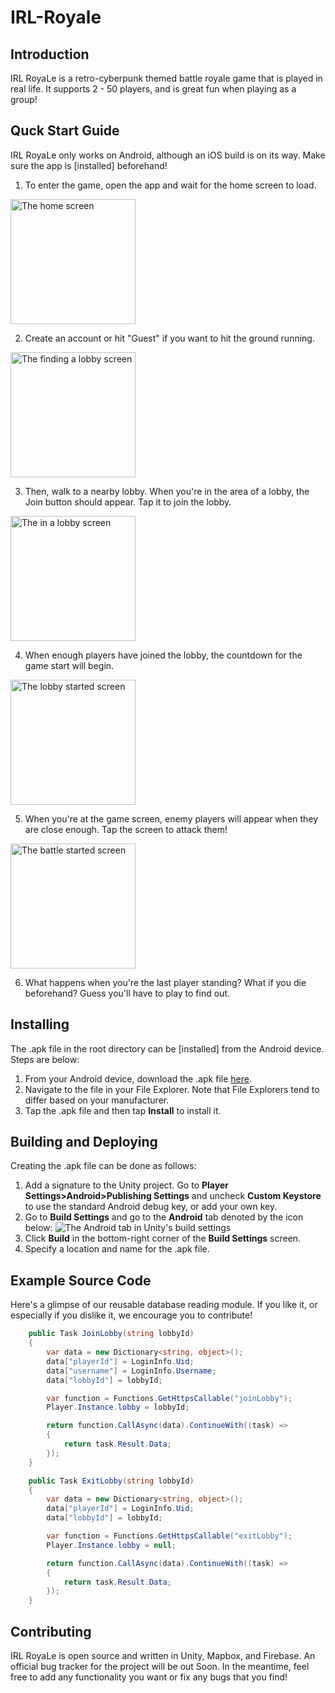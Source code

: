# IRL-Royale
## Introduction
IRL RoyaLe is a retro-cyberpunk themed battle royale game that is played in real life. It supports 2 - 50 players, and is great fun when playing as a group!
## Quck Start Guide
IRL RoyaLe only works on Android, although an iOS build is on its way. Make sure the app is [installed] beforehand!
1. To enter the game, open the app and wait for the home screen to load.

<img src="https://raw.githubusercontent.com/chenjefferson/IRL-Royale-Doc-Assets/master/Home%20Screen.png" alt="The home screen" width="200px" />

2. Create an account or hit "Guest" if you want to hit the ground running.

<img src="https://raw.githubusercontent.com/chenjefferson/IRL-Royale-Doc-Assets/master/Find%20Lobby%20Screen.png" alt="The finding a lobby screen" width="200px" />

3. Then, walk to a nearby lobby. When you're in the area of a lobby, the Join button should appear. Tap it to join the lobby.

<img src="https://raw.githubusercontent.com/chenjefferson/IRL-Royale-Doc-Assets/master/Lobby%20Screen.png" alt="The in a lobby screen" width="200px" />

4. When enough players have joined the lobby, the countdown for the game start will begin.

<img src="https://raw.githubusercontent.com/chenjefferson/IRL-Royale-Doc-Assets/master/Lobby%20Start%20Screen.png" alt="The lobby started screen" width="200px" />

5. When you're at the game screen, enemy players will appear when they are close enough. Tap the screen to attack them!

<img src="https://raw.githubusercontent.com/chenjefferson/IRL-Royale-Doc-Assets/master/Battle%20Screen.png" alt="The battle started screen" width="200px" />

6. What happens when you're the last player standing? What if you die beforehand? Guess you'll have to play to find out.
## Installing
The .apk file in the root directory can be [installed] from the Android device. Steps are below:

1. From your Android device, download the .apk file [here](https://github.com/Panthson/IRL-Royale/raw/README/AndroidBuild.apk).
2. Navigate to the file in your File Explorer. Note that File Explorers tend to differ based on your manufacturer.
3. Tap the .apk file and then tap **Install** to install it.
## Building and Deploying
Creating the .apk file can be done as follows:

1. Add a signature to the Unity project. Go to **Player Settings>Android>Publishing Settings** and uncheck **Custom Keystore** to use the standard Android debug key, or add your own key.
2. Go to **Build Settings** and go to the **Android** tab denoted by the icon below:
![The Android tab in Unity's build settings](https://raw.githubusercontent.com/chenjefferson/IRL-Royale-Doc-Assets/master/Android%20Settings%20Tab.PNG)
3. Click **Build** in the bottom-right corner of the **Build Settings** screen.
4. Specify a location and name for the .apk file.
## Example Source Code
Here's a glimpse of our reusable database reading module. If you like it, or especially if you dislike it, we encourage you to contribute!
```cs
    public Task JoinLobby(string lobbyId)
    {
        var data = new Dictionary<string, object>();
        data["playerId"] = LoginInfo.Uid;
        data["username"] = LoginInfo.Username;
        data["lobbyId"] = lobbyId;

        var function = Functions.GetHttpsCallable("joinLobby");
        Player.Instance.lobby = lobbyId;

        return function.CallAsync(data).ContinueWith((task) =>
        {
            return task.Result.Data;
        });
    }

    public Task ExitLobby(string lobbyId)
    {
        var data = new Dictionary<string, object>();
        data["playerId"] = LoginInfo.Uid;
        data["lobbyId"] = lobbyId;

        var function = Functions.GetHttpsCallable("exitLobby");
        Player.Instance.lobby = null;

        return function.CallAsync(data).ContinueWith((task) =>
        {
            return task.Result.Data;
        });
    }
```
## Contributing
IRL RoyaLe is open source and written in Unity, Mapbox, and Firebase. An official bug tracker for the project will be out Soon. In the meantime, feel free to add any functionality you want or fix any bugs that you find!
